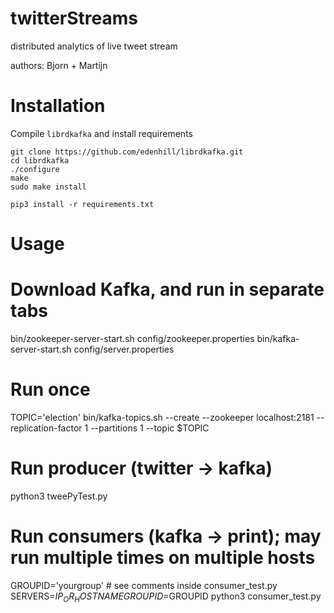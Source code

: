twitterStreams
==============

distributed analytics of live tweet stream

authors: Bjorn + Martijn


Installation
============

Compile `librdkafka` and install requirements

    git clone https://github.com/edenhill/librdkafka.git
    cd librdkafka
    ./configure
    make
    sudo make install

    pip3 install -r requirements.txt


Usage
=====

# Download Kafka, and run in separate tabs
bin/zookeeper-server-start.sh config/zookeeper.properties
bin/kafka-server-start.sh config/server.properties

# Run once
TOPIC='election'
bin/kafka-topics.sh --create --zookeeper localhost:2181 --replication-factor 1 --partitions 1 --topic $TOPIC

# Run producer (twitter -> kafka)
python3 tweePyTest.py

# Run consumers (kafka -> print); may run multiple times on multiple hosts
GROUPID='yourgroup' # see comments inside consumer_test.py
SERVERS=$IP_OR_HOSTNAME GROUPID=$GROUPID python3 consumer_test.py
